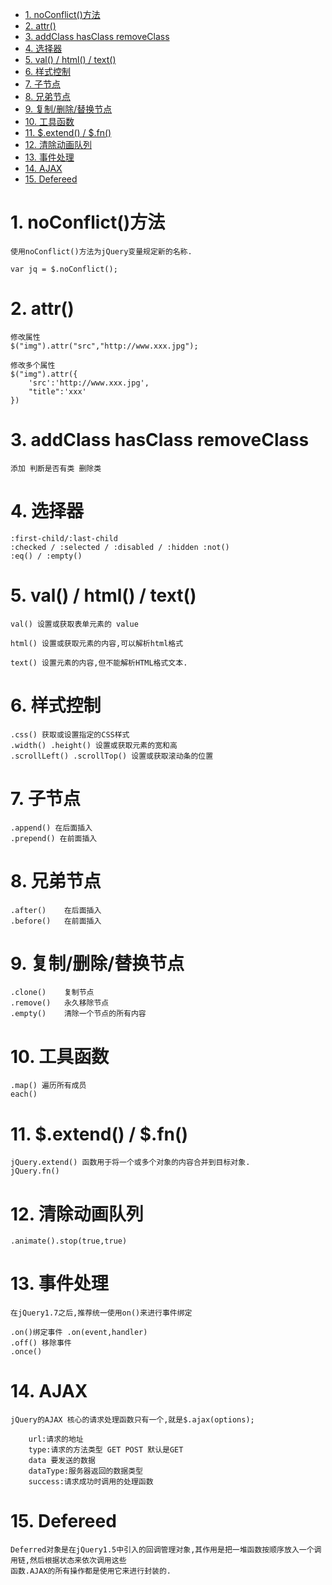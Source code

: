<!-- TOC -->

- [1. noConflict()方法](#1-noconflict方法)
- [2. attr()](#2-attr)
- [3. addClass hasClass removeClass](#3-addclass-hasclass-removeclass)
- [4. 选择器](#4-选择器)
- [5. val() / html() / text()](#5-val--html--text)
- [6. 样式控制](#6-样式控制)
- [7. 子节点](#7-子节点)
- [8. 兄弟节点](#8-兄弟节点)
- [9. 复制/删除/替换节点](#9-复制删除替换节点)
- [10. 工具函数](#10-工具函数)
- [11. $.extend() / $.fn()](#11-extend--fn)
- [12. 清除动画队列](#12-清除动画队列)
- [13. 事件处理](#13-事件处理)
- [14. AJAX](#14-ajax)
- [15. Defereed](#15-defereed)

<!-- /TOC -->

# 1. noConflict()方法

    使用noConflict()方法为jQuery变量规定新的名称.

    var jq = $.noConflict();

# 2. attr()

    修改属性
    $("img").attr("src","http://www.xxx.jpg");

    修改多个属性
    $("img").attr({
        'src':'http://www.xxx.jpg',
        "title":'xxx'
    })

# 3. addClass hasClass removeClass

    添加 判断是否有类 删除类

# 4. 选择器

    :first-child/:last-child
    :checked / :selected / :disabled / :hidden :not()
    :eq() / :empty() 
     
# 5. val() / html() / text()

    val() 设置或获取表单元素的 value

    html() 设置或获取元素的内容,可以解析html格式

    text() 设置元素的内容,但不能解析HTML格式文本.

# 6. 样式控制

    .css() 获取或设置指定的CSS样式
    .width() .height() 设置或获取元素的宽和高
    .scrollLeft() .scrollTop() 设置或获取滚动条的位置

# 7. 子节点

    .append() 在后面插入
    .prepend() 在前面插入

# 8. 兄弟节点

    .after()    在后面插入
    .before()   在前面插入

# 9. 复制/删除/替换节点

    .clone()    复制节点
    .remove()   永久移除节点
    .empty()    清除一个节点的所有内容

# 10. 工具函数

    .map() 遍历所有成员
    each()

# 11. $.extend() / $.fn()

    jQuery.extend() 函数用于将一个或多个对象的内容合并到目标对象.
    jQuery.fn()

# 12. 清除动画队列

    .animate().stop(true,true)

# 13. 事件处理

    在jQuery1.7之后,推荐统一使用on()来进行事件绑定

    .on()绑定事件 .on(event,handler)
    .off() 移除事件
    .once()

# 14. AJAX

    jQuery的AJAX 核心的请求处理函数只有一个,就是$.ajax(options);

        url:请求的地址
        type:请求的方法类型 GET POST 默认是GET
        data 要发送的数据
        dataType:服务器返回的数据类型
        success:请求成功时调用的处理函数

# 15. Defereed

    Deferred对象是在jQuery1.5中引入的回调管理对象,其作用是把一堆函数按顺序放入一个调用链,然后根据状态来依次调用这些
    函数.AJAX的所有操作都是使用它来进行封装的.
    